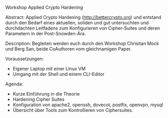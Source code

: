 Workshop Applied Crypto Hardening

Abstract: 
Applied Crypto Hardening (http://bettercrypto.org) und entstand durch den Bedarf eines aktuellen, soliden und gut untersuchten und durchdachten Leitfadens zum Konfigurieren von Cipher-Suites und deren Parametern in der Post-Snowden-Ära.

Description:
Begleiten werden euch durch den Workshop Chrisitan Mock und Berg San, beide CoAuthoren vom gleichnamigen Paper.

Voraussetzungen:
- Eigener Laptop mit einer Linux VM 
- Umgang mit der Shell und einem CLI-Editor 

Agenda: 
- Kurze Einführung in die Theorie
- Hardening Cipher Suites
- Konfiguration von apache2, openssh, dovecot, postfix, openvpn, mysql
- Übersicht über Tools zum Kontrollieren von Ciphersuites. 

